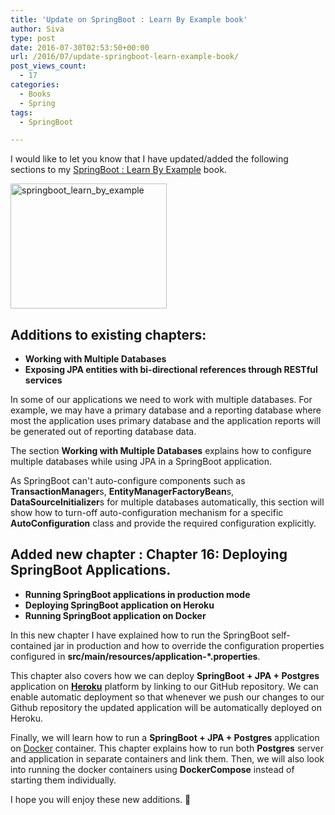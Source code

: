 ```yaml
---
title: 'Update on SpringBoot : Learn By Example book'
author: Siva
type: post
date: 2016-07-30T02:53:50+00:00
url: /2016/07/update-springboot-learn-example-book/
post_views_count:
  - 17
categories:
  - Books
  - Spring
tags:
  - SpringBoot

---
```

I would like to let you know that I have updated/added the following sections to my [SpringBoot : Learn By Example][1] book.

<img class="size-medium aligncenter" src="/images/sblbe.png" alt="springboot_learn_by_example" width="250" height="200" />

## Additions to existing chapters:

  * **Working with Multiple Databases**
  * **Exposing JPA entities with bi-directional references through RESTful services**

In some of our applications we need to work with multiple databases. For example, we may have a primary database and a reporting database where most the application uses primary database and the application reports will be generated out of reporting database data.

The section **Working with Multiple Databases** explains how to configure multiple databases while using JPA in a SpringBoot application.

As SpringBoot can't auto-configure components such as **TransactionManager**s, **EntityManagerFactoryBean**s, **DataSourceInitializer**s for multiple databases automatically, this section will show how to turn-off auto-configuration mechanism for a specific **AutoConfiguration** class and provide the required configuration explicitly.

## Added new chapter : Chapter 16: Deploying SpringBoot Applications.

  * **Running SpringBoot applications in production mode**
  * **Deploying SpringBoot application on Heroku**
  * **Running SpringBoot application on Docker**

In this new chapter I have explained how to run the SpringBoot self-contained jar in production and how to override the configuration properties configured in **src/main/resources/application-*.properties**.

This chapter also covers how we can deploy **SpringBoot + JPA + Postgres** application on [**Heroku**][2] platform by linking to our GitHub repository. We can enable automatic deployment so that whenever we push our changes to our Github repository the updated application will be automatically deployed on Heroku.

Finally, we will learn how to run a **SpringBoot + JPA + Postgres** application on [Docker][3] container. This chapter explains how to run both **Postgres** server and application in separate containers and link them. Then, we will also look into running the docker containers using **DockerCompose** instead of starting them individually.

I hope you will enjoy these new additions. 🙂

 [1]: https://leanpub.com/springboot-learn-by-example/
 [2]: https://www.heroku.com/
 [3]: https://www.docker.com/
